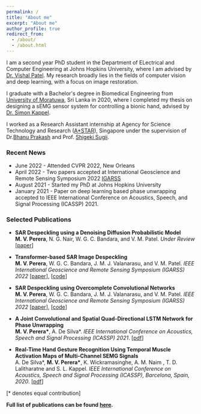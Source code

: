 ```yaml
---
permalink: /
title: "About me"
excerpt: "About me"
author_profile: true
redirect_from: 
  - /about/
  - /about.html
---
```

<!-- <p align="center">
  <img src="/images/malsha_profile.jpg" alt="Photo" style="width: 225px;height:300px"/> 
</p> -->

<!-- I graduated with a BSc in Biomedical Engineering from [University of Moratuwa](https://uom.lk/) and I am currently working as a Lecturer on Contract at the Dept. of Electronic and Telecommunication Engineering ([ENTC](http://ent.mrt.ac.lk/web3/)), University of Moratuwa. -->

I am a second year PhD student in the Department of ELectrical and Computer Engineering at Johns Hopkins University, where I am advised by [Dr. Vishal Patel](https://scholar.google.com/citations?user=AkEXTbIAAAAJ&hl=en). My research broadly lies in the fields of computer vision and deep learning, with a focus on image restoration. 

I graduate with a Bachelor's degree in Biomedical Engineering from [University of Moratuwa](https://uom.lk/), Sri Lanka in 2020, where I completed my thesis on designing a sEMG sensor system for controlling a bionic hand, advised by [Dr. Simon Kappel](https://scholar.google.com/citations?user=HTFY3fsAAAAJ&hl=en).

I worked as a Research Assistant internship at  Agency for Science Technology and Research ([A*STAR](https://www.a-star.edu.sg/)), Singapore under the supervision of Dr.[Bhanu Prakash](https://scholar.google.com/citations?user=ZQ3VF_gAAAAJ&hl=en) and Prof. [Shigeki Sugii](https://scholar.google.com.sg/citations?hl=en&user=13LIAvAAAAAJ&view_op=list_works). 

<!-- There, I worked on cell classification in fluorescent microscopy images based analytical system to automatically identify the
browning of adipocytes and  implementing a deep learning framework for brain hemorrhage segmentation in CT images. -->




### Recent News

* June 2022 - Attended CVPR 2022, New Orleans
* April 2022 - Two papers accepted at International Geoscience and Remote Sensing Symposium 2022 [IGARSS](https://www.igarss2022.org/default.php)
* August 2021 - Started my PhD at Johns Hopkins University
* January 2021 - Paper on deep learning based phase unwrapping accepted to IEEE International Conference on Acoustics, Speech, and Signal Processing (ICASSP) 2021.



###  Selected Publications
* <b>SAR Despeckling using a Denoising Diffusion Probabilistic Model</b><br>
<b>M. V. Perera</b>, N. G. Nair, W. G. C. Bandara, and V. M. Patel.
<i>Under Review</i> [[paper](https://arxiv.org/pdf/2206.04514.pdf)]

* <b>Transformer-based SAR Image Despeckling</b><br>
<b>M. V. Perera</b>, W. G. C. Bandara, J. M. J. Valanarasu, and V. M. Patel.
<i>IEEE International Geoscience and Remote Sensing Symposium (IGARSS) 2022</i> [[paper](https://arxiv.org/pdf/2201.09355.pdf)], [[code](https://github.com/malshaV/sar_transformer)]

* <b>SAR Despeckling using Overcomplete Convolutional Networks</b><br>
<b>M. V. Perera</b>, W. G. C. Bandara, J. M. J. Valanarasu, and V. M. Patel.
<i>IEEE International Geoscience and Remote Sensing Symposium (IGARSS) 2022</i> [[paper](https://arxiv.org/pdf/2205.15906.pdf)], [[code](https://github.com/malshaV/sar_overcomplete)]

* <b>A Joint Convolutional and Spatial Quad-Directional LSTM Network for Phase Unwrapping</b> <br>
<b>M. V. Perera\*</b>, A. De Silva\*.
<i>IEEE International Conference on Acoustics, Speech and Signal Processing (ICASSP) 2021</i>. [[pdf]({{site.url}}/files/Phase_unwrap.pdf)]

* <b>Real-Time Hand Gesture Recognition Using Temporal Muscle Activation Maps of Multi-Channel SEMG Signals</b> <br> 
A. De Silva\*, <b>M. V. Perera\*</b>, K. Wickramasinghe, A. M. Naim , T. D. Lalitharatne and S. L. Kappel.
<i>IEEE International Conference on Acoustics, Speech and Signal Processing (ICASSP), Barcelona, Spain, 2020</i>. [[pdf]({{site.url}}/files/ICASSP_2020.pdf)]

[\* denotes equal contribution]

<b>Full list of publications can be found [here](https://malshav.github.io/publications/). </b>